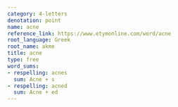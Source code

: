 ```yaml
---
category: 4-letters
denotation: point
name: acne
reference_link: https://www.etymonline.com/word/acne
root_language: Greek
root_name: akme
title: acne
type: free
word_sums:
- respelling: acnes
  sum: Acne + s
- respelling: acned
  sum: Acne + ed
---
```

